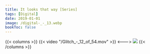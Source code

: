 ```yaml
---
title: It looks that way [Series]
tags: [Digital]
date: 2019-01-01
image: /digital-_-_13.webp
bookToc: false
---
```

{{< columns >}}
{{< video "/Glitch_-_12_of_54.mov" >}}
<--->
![](/digital-_-_10.webp)
{{< /columns >}}